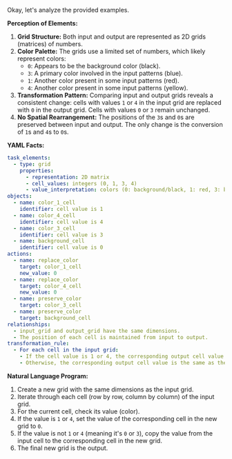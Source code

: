 Okay, let's analyze the provided examples.

**Perception of Elements:**

1.  **Grid Structure:** Both input and output are represented as 2D grids (matrices) of numbers.
2.  **Color Palette:** The grids use a limited set of numbers, which likely represent colors:
    *   `0`: Appears to be the background color (black).
    *   `3`: A primary color involved in the input patterns (blue).
    *   `1`: Another color present in some input patterns (red).
    *   `4`: Another color present in some input patterns (yellow).
3.  **Transformation Pattern:** Comparing input and output grids reveals a consistent change: cells with values `1` or `4` in the input grid are replaced with `0` in the output grid. Cells with values `0` or `3` remain unchanged.
4.  **No Spatial Rearrangement:** The positions of the `3`s and `0`s are preserved between input and output. The only change is the conversion of `1`s and `4`s to `0`s.

**YAML Facts:**


```yaml
task_elements:
  - type: grid
    properties:
      - representation: 2D matrix
      - cell_values: integers (0, 1, 3, 4)
      - value_interpretation: colors (0: background/black, 1: red, 3: blue, 4: yellow)
objects:
  - name: color_1_cell
    identifier: cell value is 1
  - name: color_4_cell
    identifier: cell value is 4
  - name: color_3_cell
    identifier: cell value is 3
  - name: background_cell
    identifier: cell value is 0
actions:
  - name: replace_color
    target: color_1_cell
    new_value: 0
  - name: replace_color
    target: color_4_cell
    new_value: 0
  - name: preserve_color
    target: color_3_cell
  - name: preserve_color
    target: background_cell
relationships:
  - input_grid and output_grid have the same dimensions.
  - The position of each cell is maintained from input to output.
transformation_rule:
  - For each cell in the input grid:
    - If the cell value is 1 or 4, the corresponding output cell value becomes 0.
    - Otherwise, the corresponding output cell value is the same as the input cell value.
```


**Natural Language Program:**

1.  Create a new grid with the same dimensions as the input grid.
2.  Iterate through each cell (row by row, column by column) of the input grid.
3.  For the current cell, check its value (color).
4.  If the value is `1` or `4`, set the value of the corresponding cell in the new grid to `0`.
5.  If the value is not `1` or `4` (meaning it's `0` or `3`), copy the value from the input cell to the corresponding cell in the new grid.
6.  The final new grid is the output.